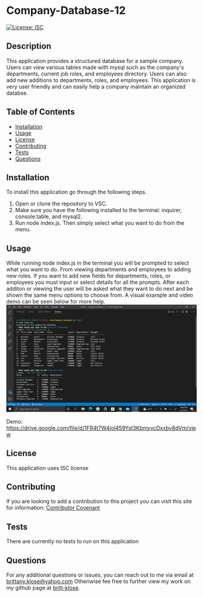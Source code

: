 # Company-Database-12
[![License: ISC](https://img.shields.io/badge/License-ISC-blue.svg)](https://opensource.org/licenses/ISC)

  ## Description
This application provides a structured database for a sample company. Users can view various tables made with mysql such as the company's departments, current job roles, and employees directory. Users can also add new additions to departments, roles, and employees. This application is very user friendly and can easily help a company maintain an organized databse. 

  ## Table of Contents

* [Installation](#installation)
* [Usage](#usage)
* [License](#license)
* [Contributing](#contributing)
* [Tests](#tests)
* [Questions](#questions)

## Installation
To install this application go through the following steps. 
1. Open or clone the repository to VSC. 
2. Make sure you have the following installed to the terminal: inquirer, console.table, and mysql2.
3. Run node index.js. Then simply select what you want to do from the menu. 

## Usage
While running node index.js in the terminal you will be prompted to select what you want to do. From viewing departments and employees to adding new roles. If you want to add new fields for departments, roles, or employees you must input or select details for all the prompts. After each additon or viewing the user will be asked what they want to do next and be shown the same menu options to choose from. A visual example and video demo can be seen below for more help. 
![alt text](images/preview.png) 

Demo: https://drive.google.com/file/d/1FR4t7W4jol459Yst3KbmyvcDxxbv8dVm/view

## License
This application uses ISC license 

## Contributing
If you are looking to add a contribution to this project you can visit this site for information: [Contributor Covenant](https://www.contributor-covenant.org/)

## Tests
There are currently no tests to run on this application

## Questions

For any additional questions or issues, you can reach out to me 
via email at brittany.klose@yahoo.com
Otheriwise fee free to further view my work on my github page at [britt-klose](https://github.com/britt-klose/).